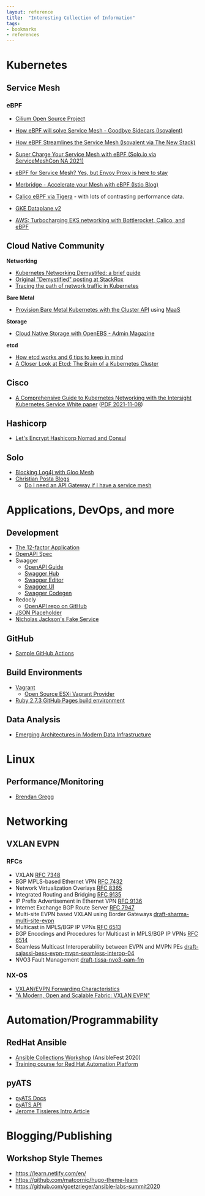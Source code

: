 ```yaml
---
layout: reference
title:  "Interesting Collection of Information"
tags:
- bookmarks
- references
---
```


# Kubernetes

## Service Mesh

### eBPF

- [Cilium Open Source Project](https://cilium.io)
- [How eBPF will solve Service Mesh - Goodbye Sidecars (Isovalent)](https://isovalent.com/blog/post/2021-12-08-ebpf-servicemesh)
- [How eBPF Streamlines the Service Mesh (Isovalent via The New Stack)](https://thenewstack.io/how-ebpf-streamlines-the-service-mesh/)
- [Super Charge Your Service Mesh with eBPF (Solo.io via ServiceMeshCon NA 2021)](https://youtu.be/VV3MzbPXyTM)
- [eBPF for Service Mesh? Yes, but Envoy Proxy is here to stay](https://www.solo.io/blog/ebpf-for-service-mesh/)
- [Merbridge - Accelerate your Mesh with eBPF (Istio Blog)](https://istio.io/latest/blog/2022/merbridge/)

- [Calico eBPF via Tigera](https://www.tigera.io/blog/introducing-the-calico-ebpf-dataplane/) - with lots of contrasting performance data.

- [GKE Dataplane v2](https://cloud.google.com/kubernetes-engine/docs/concepts/dataplane-v2)
- [AWS: Turbocharging EKS networking with Bottlerocket, Calico, and eBPF](https://aws.amazon.com/blogs/containers/turbocharging-eks-networking-with-bottlerocket-calico-and-ebpf/)

## Cloud Native Community

**Networking**
- [Kubernetes Networking Demystifed: a brief guide](https://www.cncf.io/blog/2020/01/30/kubernetes-networking-demystified-a-brief-guide/)
- [Original "Demystified" posting at StackRox](https://www.stackrox.io/blog/kubernetes-networking-demystified/)
- [Tracing the path of network traffic in Kubernetes](https://learnk8s.io/kubernetes-network-packets)

**Bare Metal**
- [Provision Bare Metal Kubernetes with the Cluster API](https://thenewstack.io/provision-bare-metal-kubernetes-with-the-cluster-api/) using [MaaS](https://maas.io)

**Storage**
- [Cloud Native Storage with OpenEBS - Admin Magazine](https://www.admin-magazine.com/Archive/2021/62/Cloud-native-storage-with-OpenEBS)

**etcd**
- [How etcd works and 6 tips to keep in mind](https://blog.px.dev/etcd-6-tips/)
- [A Closer Look at Etcd: The Brain of a Kubernetes Cluster](https://betterprogramming.pub/a-closer-look-at-etcd-the-brain-of-a-kubernetes-cluster-788c8ea759a5)

## Cisco
- [A Comprehensive Guide to Kubernetes Networking with the Intersight Kubernetes Service White paper](https://www.cisco.com/c/en/us/products/collateral/cloud-systems-management/intersight/comp-guide-kubernetes-networking-wp.html) ([PDF 2021-11-08](/artifacts/downloads/comp-guide-kubernetes-networking-wp.pdf))

## Hashicorp

- [Let's Encrypt Hashicorp Nomad and Consul](https://github.com/letsencrypt/hashicorp-lessons)

## Solo

- [Blocking Log4j with Gloo Mesh](https://www.solo.io/blog/blocking-the-log4shell-vulnerability-with-gloo-mesh/)
- [Christian Posta Blogs](https://blog.christianposta.com)
    - [Do I need an API Gateway if I have a service mesh](https://blog.christianposta.com/microservices/do-i-need-an-api-gateway-if-i-have-a-service-mesh/)


# Applications, DevOps, and more

## Development

- [The 12-factor Application](https://12factor.net)
- [OpenAPI Spec](https://github.com/OAI/OpenAPI-Specification)
- Swagger
  - [OpenAPI Guide](https://swagger.io/docs/specification/about/)
  - [Swagger Hub](https://support.smartbear.com/swaggerhub/docs/index.html)
  - [Swagger Editor](https://editor.swagger.io)
  - [Swagger UI](https://swagger.io/tools/swagger-ui/)
  - [Swagger Codegen](https://github.com/swagger-api/swagger-codegen)
- Redocly
  - [OpenAPI repo on GitHub](https://github.com/Redocly/create-openapi-repo)
- [JSON Placeholder](https://jsonplaceholder.typicode.com)
- [Nicholas Jackson's Fake Service](https://github.com/nicholasjackson/fake-service)

## GitHub

- [Sample GitHub Actions](https://github.com/actions/starter-workflows)

## Build Environments

- [Vagrant](https://www.vagrantup.com)
    - [Open Source ESXi Vagrant Provider](https://github.com/nsidc/vagrant-vsphere/)
- [Ruby 2.7.3 GitHub Pages build environment](https://github.com/broadcaststorm/blog-local-build)

## Data Analysis

- [Emerging Architectures in Modern Data Infrastructure](https://future.a16z.com/emerging-architectures-modern-data-infrastructure/)

# Linux

## Performance/Monitoring

- [Brendan Gregg](https://www.brendangregg.com/)

# Networking

## VXLAN EVPN

### RFCs

- VXLAN [RFC 7348](https://datatracker.ietf.org/doc/html/rfc7348)
- BGP MPLS-based Ethernet VPN [RFC 7432](https://datatracker.ietf.org/doc/html/rfc7432)
- Network Virtualization Overlays [RFC 8365](https://datatracker.ietf.org/doc/html/rfc8365)
- Integrated Routing and Bridging [RFC 9135](https://datatracker.ietf.org/doc/html/rfc9135)
- IP Prefix Advertisement in Ethernet VPN [RFC 9136](https://datatracker.ietf.org/doc/html/rfc9136)
- Internet Exchange BGP Route Server [RFC 7947](https://datatracker.ietf.org/doc/html/rfc7947)
- Multi-site EVPN based VXLAN using Border Gateways [draft-sharma-multi-site-evpn](https://datatracker.ietf.org/doc/html/draft-sharma-multi-site-evpn)
- Multicast in MPLS/BGP IP VPNs [RFC 6513](https://datatracker.ietf.org/doc/html/rfc6513)
- BGP Encodings and Procedures for Multicast in MPLS/BGP IP VPNs [RFC 6514](https://datatracker.ietf.org/doc/html/rfc6514)
- Seamless Multicast Interoperability between EVPN and MVPN PEs [draft-sajassi-bess-evpn-mvpn-seamless-interop-04](https://datatracker.ietf.org/doc/html/draft-sajassi-bess-evpn-mvpn-seamless-interop)
- NVO3 Fault Management [draft-tissa-nvo3-oam-fm](https://datatracker.ietf.org/doc/html/draft-tissa-nvo3-oam-fm)

### NX-OS

- [VXLAN/EVPN Forwarding Characteristics](https://www.ciscopress.com/articles/article.asp?p=2803865)
- ["A Modern, Open and Scalable Fabric: VXLAN EVPN"](https://www.booksprints.net/book/cisco-vxlan-evpn-book-sprint/)

# Automation/Programmability

## RedHat Ansible

- [Ansible Collections Workshop](https://goetzrieger.github.io/ansible-collections/) (AnsibleFest 2020)
- [Training course for Red Hat Automation Platform](https://github.com/ansible/workshops)

## pyATS

- [pyATS Docs](https://developer.cisco.com/docs/pyats/)
- [pyATS API](https://developer.cisco.com/docs/pyats/api/)
- [Jerome Tissieres Intro Article](https://aboutnetworks.net/pyats-1/)

# Blogging/Publishing

## Workshop Style Themes
- https://learn.netlify.com/en/
- https://github.com/matcornic/hugo-theme-learn
- https://github.com/goetzrieger/ansible-labs-summit2020
